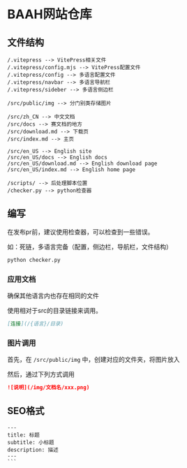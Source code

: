 # BAAH网站仓库

## 文件结构

```
/.vitepress --> VitePress相关文件
/.vitepress/config.mjs --> VitePress配置文件
/.vitepress/config --> 多语言配置文件
/.vitepress/navbar --> 多语言导航栏
/.vitepress/sideber --> 多语言侧边栏

/src/public/img --> 分门别类存储图片

/src/zh_CN --> 中文文档
/src/docs --> 赛文档的地方
/src/download.md --> 下载页
/src/index.md --> 主页

/src/en_US --> English site
/src/en_US/docs --> English docs
/src/en_US/download.md --> English download page
/src/en_US/index.md --> English home page

/scripts/ --> 后处理脚本位置
/checker.py --> python检查器
```

## 编写

在发布pr前，建议使用检查器，可以检查到一些错误。

如：死链，多语言完备（配置，侧边栏，导航栏，文件结构）

``` bash
python checker.py
```

### 应用文档

确保其他语言内也存在相同的文件

使用相对于src的目录链接来调用。

``` markdown
[连接](/{语言}/目录)
```

### 图片调用

首先，在 `/src/public/img` 中，创建对应的文件夹，将图片放入

然后，通过下列方式调用

``` markdown
![说明](/img/文档名/xxx.png)
```

## SEO格式

````
---
title: 标题
subtitle: 小标题
description: 描述
---
```